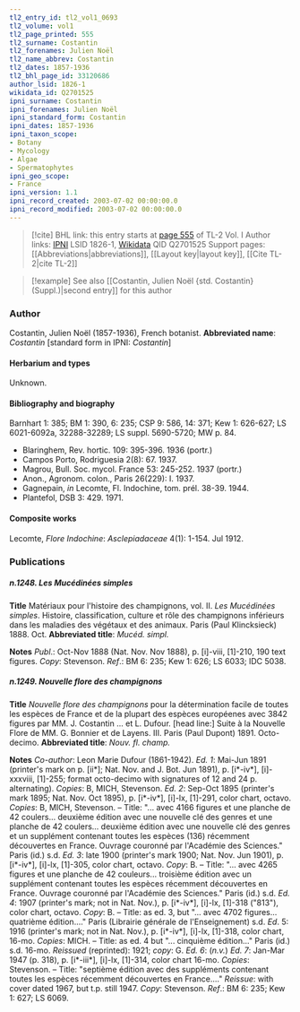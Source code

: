 ```yaml
---
tl2_entry_id: tl2_vol1_0693
tl2_volume: vol1
tl2_page_printed: 555
tl2_surname: Costantin
tl2_forenames: Julien Noël
tl2_name_abbrev: Costantin
tl2_dates: 1857-1936
tl2_bhl_page_id: 33120686
author_lsid: 1826-1
wikidata_id: Q2701525
ipni_surname: Costantin
ipni_forenames: Julien Noël
ipni_standard_form: Costantin
ipni_dates: 1857-1936
ipni_taxon_scope: 
- Botany
- Mycology
- Algae
- Spermatophytes
ipni_geo_scope: 
- France
ipni_version: 1.1
ipni_record_created: 2003-07-02 00:00:00.0
ipni_record_modified: 2003-07-02 00:00:00.0
---
```


> [!cite] BHL link: this entry starts at [page 555](https://www.biodiversitylibrary.org/page/33120686) of TL-2 Vol. I
> Author links: [IPNI](https://www.ipni.org/a/1826-1) LSID 1826-1, [Wikidata](https://www.wikidata.org/wiki/Q2701525) QID Q2701525
> Support pages: [[Abbreviations|abbreviations]], [[Layout key|layout key]], [[Cite TL-2|cite TL-2]]

> [!example] See also [[Costantin, Julien Noël {std. Costantin} (Suppl.)|second entry]] for this author

### Author

Costantin, Julien Noël (1857-1936), French botanist. 
**Abbreviated name**: *Costantin* \[standard form in IPNI: *Costantin*\]

#### Herbarium and types

Unknown.

#### Bibliography and biography

Barnhart 1: 385; BM 1: 390, 6: 235; CSP 9: 586, 14: 371; Kew 1: 626-627; LS 6021-6092a, 32288-32289; LS suppl. 5690-5720; MW p. 84.
- Blaringhem, Rev. hortic. 109: 395-396. 1936 (portr.)
- Campos Porto, Rodriguesia 2(8): 67. 1937.
- Magrou, Bull. Soc. mycol. France 53: 245-252. 1937 (portr.)
- Anon., Agronom. colon., Paris 26(229): I. 1937.
- Gagnepain, *in* Lecomte, Fl. Indochine, tom. prél. 38-39. 1944.
- Plantefol, DSB 3: 429. 1971.

#### Composite works

Lecomte, *Flore Indochine*: *Asclepiadaceae* 4(1): 1-154. Jul 1912.

### Publications

##### n.1248. Les Mucédinées simples

**Title**
Matériaux pour l'histoire des champignons, vol. II. *Les Mucédinées simples*. Histoire, classification, culture et rôle des champignons inférieurs dans les maladies des végétaux et des animaux. Paris (Paul Klincksieck) 1888. Oct.
**Abbreviated title**: *Mucéd. simpl.*

**Notes**
*Publ*.: Oct-Nov 1888 (Nat. Nov. Nov 1888), p. \[i\]-viii, \[1\]-210, 190 text figures. *Copy*: Stevenson.
*Ref*.: BM 6: 235; Kew 1: 626; LS 6033; IDC 5038.

##### n.1249. Nouvelle flore des champignons

**Title**
*Nouvelle flore des champignons* pour la détermination facile de toutes les espèces de France et de la plupart des espèces européenes avec 3842 figures par MM. J. Costantin ... et L. Dufour. \[head line:\] Suite à la Nouvelle Flore de MM. G. Bonnier et de Layens. III. Paris (Paul Dupont) 1891. Octo-decimo.
**Abbreviated title**: *Nouv. fl. champ.*

**Notes**
*Co-author*: Leon Marie Dufour (1861-1942).
*Ed. 1*: Mai-Jun 1891 (printer's mark on p. \[ii\*\]; Nat. Nov. and J. Bot. Jun 1891), p. \[i\*-iv\*\], \[i\]-xxxviii, \[1\]-255; format octo-decimo with signatures of 12 and 24 p. alternating). *Copies*: B, MICH, Stevenson.
*Ed. 2*: Sep-Oct 1895 (printer's mark 1895; Nat. Nov. Oct 1895), p. \[i\*-iv\*\], \[i\]-lx, \[1\]-291, color chart, octavo. *Copies*: B, MICH, Stevenson. – Title: "... avec 4166 figures et une planche de 42 coulers... deuxième édition avec une nouvelle clé des genres et une planche de 42 coulers... deuxième édition avec une nouvelle clé des genres et un supplément contenant toutes les espèces (136) récemment découvertes en France. Ouvrage couronné par l'Académie des Sciences." Paris (id.) s.d.
*Ed. 3*: late 1900 (printer's mark 1900; Nat. Nov. Jun 1901), p. \[i\*-iv\*\], \[i\]-lx, \[1\]-305, color chart, octavo. *Copy*: B. – Title: "... avec 4265 figures et une planche de 42 couleurs... troisième édition avec un supplément contenant toutes les espèces récemment découvertes en France. Ouvrage couronné par l'Académie des Sciences." Paris (id.) s.d.
*Ed. 4*: 1907 (printer's mark; not in Nat. Nov.), p. \[i\*-iv\*\], \[i\]-lx, \[1\]-318 ("813"), color chart, octavo. *Copy*: B. – Title: as ed. 3, but "... avec 4702 figures... quatrième édition...." Paris (Librairie générale de l'Enseignement) s.d.
*Ed*. 5: 1916 (printer's mark; not in Nat. Nov.), p. \[i\*-iv\*\], \[i\]-lx, \[1\]-318, color chart, 16-mo. *Copies*: MICH. – Title: as ed. 4 but "... cinquième édition..." Paris (id.) s.d. 16-mo. *Reissued* (reprinted): 1921; *copy*: G.
*Ed. 6*: (*n.v.*)
*Ed. 7*: Jan-Mar 1947 (p. 318), p. \[i\*-iii\*\], \[i\]-lx, \[1\]-314, color chart 16-mo. *Copies*: Stevenson. – Title: "septième édition avec des suppléments contenant toutes les espèces récemment découvertes en France...."
*Reissue*: with cover dated 1967, but t.p. still 1947. *Copy*: Stevenson.
*Ref*.: BM 6: 235; Kew 1: 627; LS 6069.

